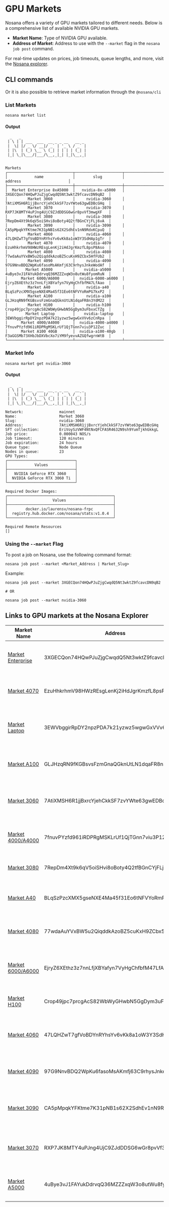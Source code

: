 # GPU Markets

Nosana offers a variety of GPU markets tailored to different needs. Below is a comprehensive list of available NVIDIA GPU markets. 

- **Market Name**: Type of NVIDIA GPU available.
- **Address of Market**: Address to use with the `--market` flag in the `nosana job post` command.

For real-time updates on prices, job timeouts, queue lengths, and more, visit the [Nosana explorer](https://dashboard.nosana.com/markets).

## CLI commands

Or it is also possible to retrieve market information through the `@nosana/cli`

### List Markets

```sh:no-line-numbers
nosana market list
```

#### Output

```sh:no-line-numbers
  _   _
 | \ | | ___  ___  __ _ _ __   __ _
 |  \| |/ _ \/ __|/ _` | '_ \ / _` |
 | |\  | (_) \__ \ (_| | | | | (_| |
 |_| \_|\___/|___/\__,_|_| |_|\__,_|


Markets
┌─────────────────────────────┬─────────────────────┬────────────────────────────────────────────────┐
│            name             │        slug         │                    address                     │
├─────────────────────────────┼─────────────────────┼────────────────────────────────────────────────┤
│  Market Enterprise 8xA5000  │   nvidia-8x-a5000   │  3XGECQon74HQwPJuZjgCwqdQ5Nt3wktZ9fcavcDN9qB2  │
│         Market 3060         │     nvidia-3060     │  7AtiXMSH6R1jjBxrcYjehCkkSF7zvYWte63gwEDBcGHq  │
│         Market 3070         │     nvidia-3070     │  RXP7JK8MTY4uPJng4UjC9ZJdDDSG6wGr8pvVf3mwgXF   │
│         Market 3080         │     nvidia-3080     │  7RepDm4Xt9k6qV5oiSHvi8oBoty4Q2tfBGnCYjFLj6vA  │
│         Market 3090         │     nvidia-3090     │  CA5pMpqkYFKtme7K31pNB1s62X2SdhEv1nN9RdxKCpuQ  │
│         Market 4060         │     nvidia-4060     │  47LQHZwT7gfVoBDYnRYhsYv6vKk8a1oW3Y3SdHAp1gTr  │
│         Market 4070         │     nvidia-4070     │  EzuHhkrhmV98HWzREsgLenKj2iHdJgrKmzfL8psP8Aso  │
│         Market 4080         │     nvidia-4080     │  77wdaAuYVxBW5u2QiqddkAzoBZ5cuKxH9ZCbx5HfFUb2  │
│         Market 4090         │     nvidia-4090     │  97G9NnvBDQ2WpKu6fasoMsAKmfj63C9rhysJnkeWodAf  │
│        Market A5000         │    nvidia-a5000     │  4uBye3vJ1FAYukDdrvqQ36MZZZxqW3o8utWu8fyomRuN  │
│      Market 6000/A6000      │  nvidia-6000-a6000  │  EjryZ6XEthz3z7nnLfjXBYafyn7VyHgChfbfM47LfAao  │
│         Market A40          │     nvidia-a40      │  BLqSzPzcXMX5gseNXE4Ma45f31Eo6tNFVYoRmPG7kxP2  │
│         Market A100         │     nvidia-a100     │  GLJHzqRN9fKGBsvsFzmGnaQGknUtLN1dqaFR8n3YdM22  │
│         Market H100         │     nvidia-h100     │  Crop49jpc7prcgAcS82WbWyGHwbN5GgDym3uFbxxCTZg  │
│        Market Laptop        │    nvidia-laptop    │  3EWVbggirRpDY2npzPDA7k21yzwz5wgwGxVVv6zCnRpa  │
│      Market 4000/A4000      │  nvidia-4000-a4000  │  7fnuvPYzfd961iRDPRgMSKLrUf1QjTGnn7viu3P12Zuc  │
│      Market A100 40GB       │  nvidia-a100-40gb   │  F3aGGSMb73XHbJbDXVbcXo7iYM9fyevvAZGQfwgrnWtB  │
└─────────────────────────────┴─────────────────────┴────────────────────────────────────────────────┘
```

### Market Info

```sh:no-line-numbers
nosana market get nvidia-3060
```

#### Output

```sh:no-line-numbers
  _   _
 | \ | | ___  ___  __ _ _ __   __ _
 |  \| |/ _ \/ __|/ _` | '_ \ / _` |
 | |\  | (_) \__ \ (_| | | | | (_| |
 |_| \_|\___/|___/\__,_|_| |_|\__,_|

Network:                mainnet
Name:                   Market 3060
Slug:                   nvidia-3060
Address:                7AtiXMSH6R1jjBxrcYjehCkkSF7zvYWte63gwEDBcGHq
SFT collection:         EriVoySzVWF4NtNxQFCFASR4632N9sh9YumTjkhGkkgL
Job price:              0.000043 NOS/s
Job timeout:            120 minutes
Job expiration:         24 hours
Queue type:             Node Queue
Nodes in queue:         23
GPU Types:
┌──────────────────────────────┐
│            Values            │
├──────────────────────────────┤
│   NVIDIA GeForce RTX 3060    │
│  NVIDIA GeForce RTX 3060 Ti  │
└──────────────────────────────┘

Required Docker Images:
┌───────────────────────────────────────────────┐
│                    Values                     │
├───────────────────────────────────────────────┤
│        docker.io/laurensv/nosana-frpc         │
│  registry.hub.docker.com/nosana/stats:v1.0.4  │
└───────────────────────────────────────────────┘

Required Remote Resources
[]
```

### Using the `--market` Flag

To post a job on Nosana, use the following command format:

```sh:no-line-numbers
nosana job post --market <Market_Address | Market_Slug>
```

Example:

```sh:no-line-numbers
nosana job post --market 3XGECQon74HQwPJuZjgCwqdQ5Nt3wktZ9fcavcDN9qB2

# OR

nosana job post --market nvidia-3060
```

## Links to GPU markets at the Nosana Explorer

| Market Name         |  Address | Description |
|---------------------|----------|-------------|
| [Market Enterprise](https://dashboard.nosana.com/markets/3XGECQon74HQwPJuZjgCwqdQ5Nt3wktZ9fcavcDN9qB2)   |   3XGECQon74HQwPJuZjgCwqdQ5Nt3wktZ9fcavcDN9qB2   | High-performance GPUs for enterprise-level tasks. |
| [Market 4070](https://dashboard.nosana.com/markets/EzuHhkrhmV98HWzREsgLenKj2iHdJgrKmzfL8psP8Aso)         |   EzuHhkrhmV98HWzREsgLenKj2iHdJgrKmzfL8psP8Aso   | Mid-range GPUs suitable for gaming and development. |
| [Market Laptop](https://dashboard.nosana.com/markets/3EWVbggirRpDY2npzPDA7k21yzwz5wgwGxVVv6zCnRpa)       |   3EWVbggirRpDY2npzPDA7k21yzwz5wgwGxVVv6zCnRpa   | GPUs optimized for laptop use, balancing power and efficiency. |
| [Market A100](https://dashboard.nosana.com/markets/GLJHzqRN9fKGBsvsFzmGnaQGknUtLN1dqaFR8n3YdM22)         |   GLJHzqRN9fKGBsvsFzmGnaQGknUtLN1dqaFR8n3YdM22   | High-end GPUs for AI and deep learning applications. |
| [Market 3060](https://dashboard.nosana.com/markets/7AtiXMSH6R1jjBxrcYjehCkkSF7zvYWte63gwEDBcGHq)         |   7AtiXMSH6R1jjBxrcYjehCkkSF7zvYWte63gwEDBcGHq   | Budget-friendly GPUs for casual use and entry-level gaming. |
| [Market 4000/A4000](https://dashboard.nosana.com/markets/7fnuvPYzfd961iRDPRgMSKLrUf1QjTGnn7viu3P12Zuc)   |   7fnuvPYzfd961iRDPRgMSKLrUf1QjTGnn7viu3P12Zuc   | Versatile GPUs suitable for a wide range of tasks. |
| [Market 3080](https://dashboard.nosana.com/markets/7RepDm4Xt9k6qV5oiSHvi8oBoty4Q2tfBGnCYjFLj6vA)         |   7RepDm4Xt9k6qV5oiSHvi8oBoty4Q2tfBGnCYjFLj6vA   | High-performance gaming GPUs. |
| [Market A40](https://dashboard.nosana.com/markets/BLqSzPzcXMX5gseNXE4Ma45f31Eo6tNFVYoRmPG7kxP2)          |   BLqSzPzcXMX5gseNXE4Ma45f31Eo6tNFVYoRmPG7kxP2   | Professional-grade GPUs for rendering and simulations. |
| [Market 4080](https://dashboard.nosana.com/markets/77wdaAuYVxBW5u2QiqddkAzoBZ5cuKxH9ZCbx5HfFUb2)         |   77wdaAuYVxBW5u2QiqddkAzoBZ5cuKxH9ZCbx5HfFUb2   | Next-gen GPUs for high-end gaming and development. |
| [Market 6000/A6000](https://dashboard.nosana.com/markets/EjryZ6XEthz3z7nnLfjXBYafyn7VyHgChfbfM47LfAao)   |   EjryZ6XEthz3z7nnLfjXBYafyn7VyHgChfbfM47LfAao   | Top-tier GPUs for intensive workloads and simulations. |
| [Market H100](https://dashboard.nosana.com/markets/Crop49jpc7prcgAcS82WbWyGHwbN5GgDym3uFbxxCTZg)         |   Crop49jpc7prcgAcS82WbWyGHwbN5GgDym3uFbxxCTZg   | Cutting-edge GPUs for AI and machine learning. |
| [Market 4060](https://dashboard.nosana.com/markets/47LQHZwT7gfVoBDYnRYhsYv6vKk8a1oW3Y3SdHAp1gTr)         |   47LQHZwT7gfVoBDYnRYhsYv6vKk8a1oW3Y3SdHAp1gTr   | Affordable GPUs with good performance for budget builds. |
| [Market 4090](https://dashboard.nosana.com/markets/97G9NnvBDQ2WpKu6fasoMsAKmfj63C9rhysJnkeWodAf)         |   97G9NnvBDQ2WpKu6fasoMsAKmfj63C9rhysJnkeWodAf   | Top-of-the-line GPUs for the ultimate gaming experience. |
| [Market 3090](https://dashboard.nosana.com/markets/CA5pMpqkYFKtme7K31pNB1s62X2SdhEv1nN9RdxKCpuQ)         |   CA5pMpqkYFKtme7K31pNB1s62X2SdhEv1nN9RdxKCpuQ   | High-performance GPUs for gaming and professional tasks. |
| [Market 3070](https://dashboard.nosana.com/markets/RXP7JK8MTY4uPJng4UjC9ZJdDDSG6wGr8pvVf3mwgXF)          |   RXP7JK8MTY4uPJng4UjC9ZJdDDSG6wGr8pvVf3mwgXF    | GPUs offering a good balance of performance and cost. |
| [Market A5000](https://dashboard.nosana.com/markets/4uBye3vJ1FAYukDdrvqQ36MZZZxqW3o8utWu8fyomRuN)        |   4uBye3vJ1FAYukDdrvqQ36MZZZxqW3o8utWu8fyomRuN   | High-performance GPUs for professional workloads. |

